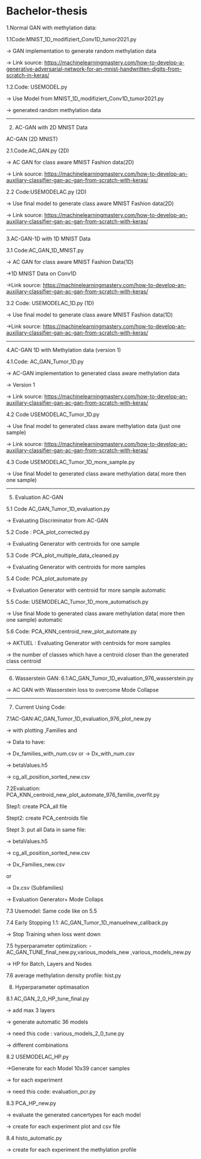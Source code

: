# Bachelor-thesis
1.Normal GAN with methylation data:

1.1Code:MNIST_1D_modifiziert_Conv1D_tumor2021.py


-> GAN implementation to generate random methylation data


-> Link source: https://machinelearningmastery.com/how-to-develop-a-generative-adversarial-network-for-an-mnist-handwritten-digits-from-scratch-in-keras/

1.2.Code: USEMODEL.py


-> Use Model from MNIST_1D_modifiziert_Conv1D_tumor2021.py


-> generated random methylation data
____________________________________________________________________________________
2. AC-GAN with 2D MNIST Data


AC-GAN (2D MNIST)

2.1.Code:AC_GAN.py (2D)

-> AC GAN for class aware  MNIST Fashion data(2D)

-> Link source: https://machinelearningmastery.com/how-to-develop-an-auxiliary-classifier-gan-ac-gan-from-scratch-with-keras/



2.2 Code:USEMODELAC.py (2D)


-> Use final model to generate class aware MNIST Fashion data(2D)

-> Link source: https://machinelearningmastery.com/how-to-develop-an-auxiliary-classifier-gan-ac-gan-from-scratch-with-keras/


_____________________________________________________________________________________
3.AC-GAN-1D with 1D MNIST Data

3.1 Code:AC_GAN_1D_MNIST.py


-> AC GAN for class aware MNIST Fashion Data(1D)

->1D MNIST Data on Conv1D


->Link source: https://machinelearningmastery.com/how-to-develop-an-auxiliary-classifier-gan-ac-gan-from-scratch-with-keras/

3.2 Code: USEMODELAC_1D.py (1D)

-> Use final model to generate class aware MNIST Fashion data(1D)

->Link source: https://machinelearningmastery.com/how-to-develop-an-auxiliary-classifier-gan-ac-gan-from-scratch-with-keras/

_____________________________________________________________________________________

4.AC-GAN 1D with Methylation data (version 1)

4.1.Code: AC_GAN_Tumor_1D.py

-> AC-GAN implementation to generated class aware methylation data

-> Version 1

-> Link source: https://machinelearningmastery.com/how-to-develop-an-auxiliary-classifier-gan-ac-gan-from-scratch-with-keras/

4.2 Code USEMODELAC_Tumor_1D.py

-> Use final model to generated class aware methylation data (just one sample)


-> Link source: https://machinelearningmastery.com/how-to-develop-an-auxiliary-classifier-gan-ac-gan-from-scratch-with-keras/

4.3 Code USEMODELAC_Tumor_1D_more_sample.py


-> Use final Model to generated class aware methylation data( more then one sample)

_____________________________________________________________________________________

5. Evaluation AC-GAN 

5.1 Code AC_GAN_Tumor_1D_evaluation.py


-> Evaluating  Discriminator from AC-GAN 

5.2 Code : PCA_plot_corrected.py


-> Evaluating Generator with centroids for one sample

5.3 Code :PCA_plot_multiple_data_cleaned.py 


-> Evaluating Generator with centroids for more samples

5.4 Code: PCA_plot_automate.py


-> Evaluation Generator with centroid for more sample automatic

5.5 Code: USEMODELAC_Tumor_1D_more_automatisch.py


-> Use final Mode to generated class aware methylation data( more then one sample) automatic

5.6 Code: PCA_KNN_centroid_new_plot_automate.py

-> AKTUEL : Evaluating Generator with centroids for more samples

-> the number of classes which have a centroid closer than the generated class centroid 

_______________________________________________________________________________________

6. Wasserstein GAN:
6.1:AC_GAN_Tumor_1D_evaluation_976_wasserstein.py

-> AC GAN with Wasserstein loss to overcome  Mode Collapse


________________________________________________________________________________________


7. Current Using Code:

7.1AC-GAN:AC_GAN_Tumor_1D_evaluation_976_plot_new.py


-> with plotting ,Families and

-> Data to have:

-> Dx_families_with_num.csv
or
-> Dx_with_num.csv

-> betaValues.h5

-> cg_all_position_sorted_new.csv



7.2Evaluation: PCA_KNN_centroid_new_plot_automate_976_familie_overfit.py

Step1: create PCA_all file

Stept2: create PCA_centroids file

Stept 3: put all Data in same file:  

-> betaValues.h5

-> cg_all_position_sorted_new.csv

-> Dx_Families_new.csv
  
  or
  
-> Dx.csv  (Subfamilies)



-> Evaluation Generator+ Mode Collaps 

7.3 Usemodel: Same code like on 5.5

7.4 Early Stopping 1.1: AC_GAN_Tumor_1D_manuelnew_callback.py 


-> Stop Training when loss went down

7.5 hyperparameter optimization: - AC_GAN_TUNE_final_new.py,various_models_new ,various_models_new.py
                                  

->  HP for Batch, Layers and Nodes


7.6  average methylation density profile: hist.py


8. Hyperparameter optimasation



8.1 AC_GAN_2_0_HP_tune_final.py


-> add max 3 layers

-> generate automatic 36 models

-> need this code : various_models_2_0_tune.py

-> different combinations


8.2 USEMODELAC_HP.py


->Generate for each Model 10x39 cancer samples

-> for each experiment

-> need this code: evaluation_pcr.py

8.3 PCA_HP_new.py

-> evaluate the generated cancertypes for each model

-> create for each experiment  plot and csv file 

8.4  histo_automatic.py

-> create for each experiment the methylation profile








